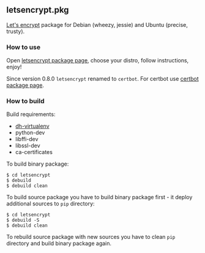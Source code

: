 ## letsencrypt.pkg

[Let's encrypt](https://letsencrypt.org) package for Debian (wheezy, jessie) and Ubuntu (precise, trusty).

### How to use

Open [letsencrypt package page](http://software.opensuse.org/download.html?project=home:antonbatenev:letsencrypt&package=letsencrypt), choose your distro, follow instructions, enjoy!

Since version 0.8.0 `letsencrypt` renamed to `certbot`. For certbot use [certbot package page](http://software.opensuse.org/download.html?project=home:antonbatenev:letsencrypt&package=certbot).

### How to build

Build requirements:

* [dh-virtualenv](https://build.opensuse.org/package/show/home:antonbatenev:letsencrypt/dh-virtualenv)
* python-dev
* libffi-dev
* libssl-dev
* ca-certificates

To build binary package:

```
$ cd letsencrypt
$ debuild
$ debuild clean
```

To build source package you have to build binary package first - it deploy additional sources to `pip` directory:

```
$ cd letsencrypt
$ debuild -S
$ debuild clean
```

To rebuild source package with new sources you have to clean `pip` directory and build binary package again.
